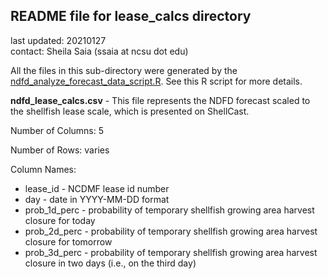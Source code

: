 ## README file for lease_calcs directory ##

last updated: 20210127<br/>
contact: Sheila Saia (ssaia at ncsu dot edu)

All the files in this sub-directory were generated by the [ndfd_analyze_forecast_data_script.R](https://github.ncsu.edu/biosystemsanalyticslab/shellcast/blob/master/analysis/ndfd_analyze_forecast_data_script.R). See this R script for more details.

**ndfd_lease_calcs.csv** - This file represents the NDFD forecast scaled to the shellfish lease scale, which is presented on ShellCast.

Number of Columns: 5

Number of Rows: varies

Column Names:

* lease_id - NCDMF lease id number
* day - date in YYYY-MM-DD format
* prob_1d_perc - probability of temporary shellfish growing area harvest closure for today
* prob_2d_perc - probability of temporary shellfish growing area harvest closure for tomorrow
* prob_3d_perc - probability of temporary shellfish growing area harvest closure in two days (i.e., on the third day)
